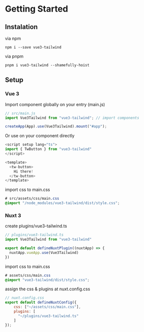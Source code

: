# Getting Started

## Instalation
via npm
```
npm i --save vue3-tailwind
```

via pnpm
```
pnpm i vue3-tailwind --shamefully-hoist
```
## Setup
### Vue 3
Import component globally on your entry (main.js)
```js
// src/main.js
import Vue3Tailwind from "vue3-tailwind"; // import components

createApp(App).use(Vue3Tailwind).mount("#app");
```

Or use on your component directly
```js
<script setup lang="ts">
import { TwButton } from "vue3-tailwind"
</script>

<template>
  <tw-button>
    Hi there!
  </tw-button>
</template>
```

import css to main.css
```css
# src/assets/css/main.css
@import "/node_modules/vue3-tailwind/dist/style.css";
```

### Nuxt 3
create plugins/vue3-tailwind.ts

```js
// plugins/vue3-tailwind.ts
import Vue3Tailwind from "vue3-tailwind"

export default defineNuxtPlugin((nuxtApp) => {
  nuxtApp.vueApp.use(Vue3Tailwind)
})
```

import css to main.css
```css
# assets/css/main.css
@import "vue3-tailwind/dist/style.css";
```

assign the css & plugins at nuxt.config.css
```js
// nuxt.config.css
export default defineNuxtConfig({
    css: ["~/assets/css/main.css"],
    plugins: [
      "~/plugins/vue3-tailwind.ts"
    ]
});
```